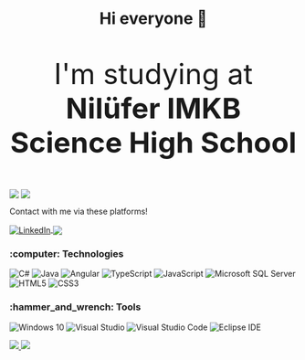 <html>
  <body>
    <h1 align="center">Hi everyone 👋</h1>
    <p style="font-size:50px;" align="center">I'm studying at <b>Nilüfer IMKB Science High School</b></p> 
<p>
  
  <a>
    <img align="center" src="https://img.shields.io/github/followers/ArdaCenker?style=social">
  </a>

  <a href="https://github.com/ArdaCenker/stargazers">
    <img align="center" src="https://img.shields.io/github/stars/ArdaCenker?style=social">
  </a>
</p>
   
<p>Contact with me via these platforms!</p>
   <a align="center" href="https://www.linkedin.com/in/arda-cenker-karag%C3%B6z-b077451b6/">
      <img align="center" alt="LinkedIn" src="https://img.shields.io/badge/linkedin-%230077B5.svg?&style=for-the-badge&logo=linkedin&logoColor=white"/>
   </a>
   
   <a align="center" href="mailto:ardacenkerkaragoz@gmail.com">
      <img align="center" src="https://img.shields.io/badge/Gmail-D14836?style=for-the-badge&logo=gmail&logoColor=white"></img>
   </a>

<h3>:computer: Technologies</h3>
<p>
  <img alt="C#" src="https://img.shields.io/badge/c%23-%23239120.svg?&style=for-the-badge&logo=c-sharp&logoColor=white"/>
  
  <img alt="Java" src="https://img.shields.io/badge/java-%23ED8B00.svg?&style=for-the-badge&logo=java&logoColor=white"/>
  
  <img alt="Angular" src="https://img.shields.io/badge/angular-%23DD0031.svg?&style=for-the-badge&logo=angular&logoColor=white"/>
  <img alt="TypeScript" src="https://img.shields.io/badge/typescript-%23007ACC.svg?&style=for-the-badge&logo=typescript&logoColor=white"/>
  <img alt="JavaScript" src="https://img.shields.io/badge/javascript-%23323330.svg?&style=for-the-badge&logo=javascript&logoColor=%23F7DF1E"/>
  
  <img alt="Microsoft SQL Server" src="https://img.shields.io/badge/Microsoft_SQL_Server-CC2927?style=for-the-badge&logo=microsoft-sql-server&logoColor=white">
  
  <img alt="HTML5" src="https://img.shields.io/badge/html5-%23E34F26.svg?&style=for-the-badge&logo=html5&logoColor=white"/>
  <img alt="CSS3" src="https://img.shields.io/badge/css3-%231572B6.svg?&style=for-the-badge&logo=css3&logoColor=white"/>
</p>
<h3>:hammer_and_wrench: Tools</h3>
<p>
  <img alt="Windows 10" src="https://img.shields.io/badge/Windows-0078D6?style=for-the-badge&logo=windows&logoColor=white" />
  <img alt="Visual Studio" src="https://img.shields.io/badge/VisualStudio-5C2D91.svg?&style=for-the-badge&logo=visual-studio&logoColor=white"/>
  <img alt="Visual Studio Code" src="https://img.shields.io/badge/VisualStudioCode-0078d7.svg?&style=for-the-badge&logo=visual-studio-code&logoColor=white"/>
  <img alt="Eclipse IDE" src="https://img.shields.io/badge/Eclipse-ffa94d?style=for-the-badge&logo=eclipse&logoColor=000000">
</p>
<p>
   <a href="https://github.com/ArdaCenker">
      <img src="https://github-readme-stats.vercel.app/api/?username=ArdaCenker&show_icons=true&bg_color=0d1117&text_color=bdc3c7&title_color=1e90fff&icon_color=1e90ff&hide_border=true" style="max-width:100%;">
    </a>

   <a href="https://github.com/ArdaCenker">
      <img src="https://github-readme-stats.vercel.app/api/top-langs/?username=ArdaCenker&layout=compact&show_icons=true&bg_color=0d1117&text_color=bdc3c7&title_color=1e90fff&icon_color=1e90ff&hide_border=true" style="max-width:100%;">
    </a>
</p>
  </body>
</html>


